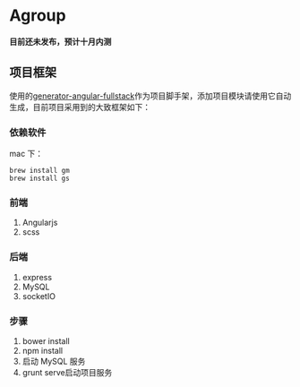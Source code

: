 # Agroup

**目前还未发布，预计十月内测**

## 项目框架

使用的[generator-angular-fullstack](https://github.com/DaftMonk/generator-angular-fullstack)作为项目脚手架，添加项目模块请使用它自动生成，目前项目采用到的大致框架如下：

### 依赖软件

mac 下：

```
brew install gm
brew install gs
```

### 前端

1. Angularjs
2. scss 

### 后端

1. express
2. MySQL
2. socketIO

### 步骤

1. bower install
2. npm install
3. 启动 MySQL 服务
4. grunt serve启动项目服务
